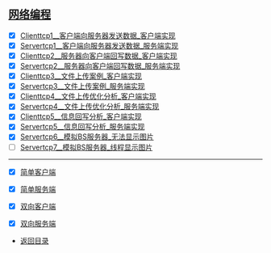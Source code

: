 
## [网络编程](src/main/java/com/cpucode/java)

- [x] [Clienttcp1__客户端向服务器发送数据_客户端实现](src/main/java/com/cpucode/java/Clienttcp1.java)
- [x] [Servertcp1__客户端向服务器发送数据_服务端实现](src/main/java/com/cpucode/java/Servertcp1.java)
- [x] [Clienttcp2__服务器向客户端回写数据_客户端实现](src/main/java/com/cpucode/java/Clienttcp2.java)
- [x] [Servertcp2__服务器向客户端回写数据_服务端实现](src/main/java/com/cpucode/java/Servertcp2.java)
- [x] [Clienttcp3__文件上传案例_客户端实现](src/main/java/com/cpucode/java/Clienttcp3.java)
- [x] [Servertcp3__文件上传案例_服务端实现](src/main/java/com/cpucode/java/Servertcp3.java)
- [x] [Clienttcp4__文件上传优化分析_客户端实现](src/main/java/com/cpucode/java/Clienttcp4.java)
- [x] [Servertcp4__文件上传优化分析_服务端实现](src/main/java/com/cpucode/java/Servertcp4.java)
- [x] [Clienttcp5__信息回写分析_客户端实现](src/main/java/com/cpucode/java/Clienttcp5.java)
- [x] [Servertcp5__信息回写分析_服务端实现](src/main/java/com/cpucode/java/Servertcp5.java)
- [x] [Servertcp6__模拟BS服务器_无法显示图片](src/main/java/com/cpucode/java/Servertcp6.java)
- [ ] [Servertcp7__模拟BS服务器_线程显示图片](src/main/java/com/cpucode/java/Servertcp7.java)

---------------------------

- [x] [简单客户端](src/main/java/com/cpucode/java/socket/single/ClientTcp.java)
- [x] [简单服务端](src/main/java/com/cpucode/java/socket/single/ServerTcp.java)

- [x] [双向客户端](src/main/java/com/cpucode/java/socket/dou/ble/Client.java)
- [x] [双向服务端](src/main/java/com/cpucode/java/socket/dou/ble/Server.java)



- [返回目录](#文件目录)